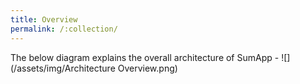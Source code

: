 ```yaml
---
title: Overview
permalink: /:collection/
---
```

The below diagram explains the overall architecture of SumApp -
![](/assets/img/Architecture Overview.png)